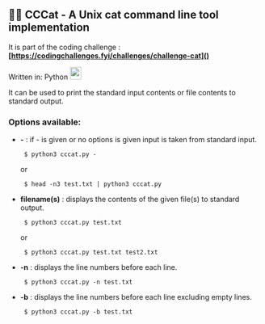 ## 📝😺 CCCat - A Unix cat command line tool implementation

It is part of the coding challenge : 
**[https://codingchallenges.fyi/challenges/challenge-cat]()**

Written in: Python <img height="25px" width="22px" style="margin-bottom: -7px" src="https://s3.dualstack.us-east-2.amazonaws.com/pythondotorg-assets/media/community/logos/python-logo-only.png" width="20px"/>

It can be used to print the standard input contents or file contents to standard output.

### Options available:
* **-** : if - is given or no options is given input is taken from standard input.

       $ python3 cccat.py -
    or 

       $ head -n3 test.txt | python3 cccat.py 
* **filename(s)** : displays the contents of the given file(s) to standard output.
  
       $ python3 cccat.py test.txt 
    or

       $ python3 cccat.py test.txt test2.txt
* **-n** : displays the line numbers before each line.

       $ python3 cccat.py -n test.txt

* **-b** : displays the line numbers before each line excluding empty lines.
    
       $ python3 cccat.py -b test.txt
